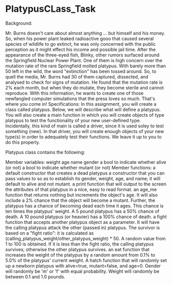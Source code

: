 # PlatypusCLass_Task

Background: 

Mr. Burns doesn't care about almost anything ... but himself and his money. So, when his power plant leaked radioactive gooo that caused several species of wildlife to go extinct, he was only concerned with the public perception as it might effect his income and possible jail time. After the appearance of the three-eyed fish, Blinky, other rumors surfaced around the Springfield Nuclear Power Plant. One of them is high concern over the mutation rate of the rare Springfield molted platypus. With barely more than 50 left in the wild, the word "extinction" has been tossed around. So, to quell the media, Mr. Burns had 30 of them captured, dissected, and analysed to check for signs of mutation. He found that the mutation rate is 2% each month, but when they do mutate, they become sterile and cannot reproduce. With this information, he wants to create one of those newfangled computer simulations that the press loves so much. That's where you come in!
Specifications: In this assignment, you will create a class called platypus. Below, we will describe what will define a platypus. You will also create a main function in which you will create objects of type platypus to test the functionality of your new user-defined type. Incidentally, this kind of main is called a driver, since it is used soley to test something (new). In that driver, you will create enough objects of your new type(s) in order to adequately test their functions. We leave it up to you to do this properly.

Platypus class contains the following:

Member variables:
weight
age 
name
gender
a bool to indicate whether alive (or not)
a bool to indicate whether mutant (or not)
Member functions:
a default constructor that creates a dead platypus
a constructor that you can pass values to so as to establish its gender, weight, age, and name; it will default to alive and not mutant.
a print function that will output to the screen the attributes of that platypus in a nice, easy to read format.
an age_me function that returns nothing but increments the object's age. It will also include a 2% chance that the object will become a mutant. Further, the platypus has a chance of becoming dead each time it ages. This chance is ten times the platypus' weight. A 5 pound platypus has a 50% chance of death. A 10 pound platypus (or heavier) has a 100% chance of death.
a fight function that accepts another platypus object as a parameter. It will have the calling platypus attack the other (passed in) platypus. The survivor is based on a "fight ratio": it is calculated as (calling_platypus_weight/other_platypus_weight) * 50. A random value from 1 to 100 is obtained. If it is less than the fight ratio, the calling platypus survives; otherwise the other platypus survives.
an eat function that increases the weight of the platypus by a random amount from 0.1% to 5.0% of the platypus' current weight.
A hatch function that will randomly set up a newborn platypus with alive=true, mutant=false, and age=0. Gender will randomly be 'm' or 'f' with equal probability. Weight will randomly be between 0.1 and 1.0 pounds. 

